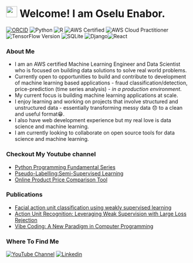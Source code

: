 <h1><img src="https://emojis.slackmojis.com/emojis/images/1531849430/4246/blob-sunglasses.gif?1531849430" width="30"/> Welcome! I am Oselu Enabor. </h1>

[![ORCID](https://img.shields.io/badge/ORCID-0000--0003--3813--2474-A6CE39?logo=orcid&logoColor=white)](https://orcid.org/0000-0003-3813-2474)
![Python](https://img.shields.io/badge/Python-3776AB?style=flat-square&logo=python&logoColor=white)
![R](https://img.shields.io/badge/R-276DC3?style=flat-square&logo=r&logoColor=white)
![AWS Certified](https://img.shields.io/badge/AWS%20Certified-Machine%20Learning%20Associate-brightgreen?logo=amazonaws&logoColor=white)
![AWS Cloud Practitioner](https://img.shields.io/badge/AWS-Cloud%20Practitioner-brightgreen?logo=amazon-aws)
![TensorFlow Version](https://img.shields.io/badge/TensorFlow-v2.14.0-FF6F00?logo=tensorflow&logoColor=white)
![SQLite](https://img.shields.io/badge/SQLite-07405E?style=flat-square&logo=sqlite&logoColor=white) ![Django](https://img.shields.io/badge/Framework-Django-092E20?logo=django&logoColor=white)![React](https://img.shields.io/badge/Frontend-React-61DAFB?logo=react&logoColor=black)

### About Me
- I am an AWS certified Machine Learning Engineer and Data Scientist who is focused on building data solutions to solve real world problems.
- Currently open to opportunities to build and contribute to development of machine learning based applications - fraud classification/detection, price-prediction (time series analysis) - *in a production environment*.
- My current focus is building machine learning applications at scale.
- I enjoy learning and working on projects that involve structured and unstructured data - essentially transforming messy data 😞 to a clean and useful format😁.
- I also have web development experience 
but my real love is data science and machine learning.
- I am currently looking to collaborate on open source tools for data science and machine learning.

### Checkout My Youtube channel
- [Python Programming Fundamental Series](https://www.youtube.com/watch?v=nJr_MfJmZvI&list=PLxP0ARWEctONAr7xKjXP40DkLkZ2eTnLH&pp=gAQB) 
- [Pseudo-Labelling:Semi-Supervised Learning](https://www.youtube.com/watch?v=JQh_v1aRBPQ&list=PLxP0ARWEctOPSTiS2SMKjsFI4irYE0kM4&pp=gAQB)
- [Online Product Price Comparison Tool](https://www.youtube.com/watch?v=1aEGQzt2QuU&list=PLxP0ARWEctONq8KEf3RwS4h050s_3FR7M)

### Publications

- [Facial action unit classification using weakly supervised learning](https://wiredspace.wits.ac.za/items/38926c49-4695-4d34-986e-38316a406bca)
- [Action Unit Recognition: Leveraging Weak Supervision with Large Loss Rejection](https://pure.uj.ac.za/en/publications/action-unit-recognition-leveraging-weak-supervision-withlarge-los)
- [Vibe Coding: A New Paradigm in Computer Programming](https://www.linkedin.com/pulse/vibe-coding-new-paradigm-computer-programming-oseluole-enabor-bihpf/?trackingId=Jw0a2gwUS2yDxif1%2FXA1aQ%3D%3D)

### Where To Find Me
[![YouTube Channel](https://img.shields.io/badge/YouTube-Open%20Delta%20Tech-FF0000?logo=youtube&logoColor=white)](https://www.youtube.com/@opendeltatech)
[![Linkedin](https://img.shields.io/badge/LinkedIn-0077B5?style=flat-square&logo=linkedin&logoColor=white)](https://www.linkedin.com/in/oseluoleenabor/)




